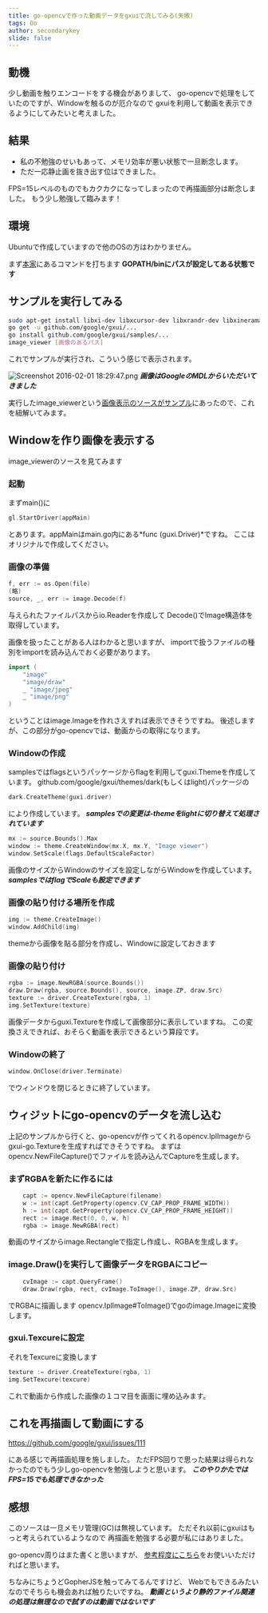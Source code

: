 ```yaml
---
title: go-opencvで作った動画データをgxuiで流してみる(失敗)
tags: Go
author: secondarykey
slide: false
---
```

## 動機

少し動画を触りエンコードをする機会がありまして、
go-opencvで処理をしていたのですが、Windowを触るのが厄介なので
gxuiを利用して動画を表示できるようにしてみたいと考えました。

## 結果

- 私の不勉強のせいもあって、メモリ効率が悪い状態で一旦断念します。
- ただ一応静止画を抜き出す位はできました。

FPS=15レベルのものでもカクカクになってしまったので再描画部分は断念しました。
もう少し勉強して臨みます！

## 環境

Ubuntuで作成していますので他のOSの方はわかりません。

まず[本家](https://github.com/google/gxui)にあるコマンドを打ちます
**GOPATH/binにパスが設定してある状態です**

## サンプルを実行してみる

```bash
sudo apt-get install libxi-dev libxcursor-dev libxrandr-dev libxinerama-dev mesa-common-dev libgl1-mesa-dev libxxf86vm-dev
go get -u github.com/google/gxui/...
go install github.com/google/gxui/samples/...
image_viewer [画像のあるパス]
```

これでサンプルが実行され、こういう感じで表示されます。

![Screenshot 2016-02-01 18:29:47.png](https://qiita-image-store.s3.amazonaws.com/0/17781/5e8c56a4-e860-b0ec-e042-e5d25b4e9834.png)
***画像はGoogleのMDLからいただいてきました***

実行したimage_viewerという[画像表示のソースがサンプル](https://github.com/google/gxui/blob/master/samples/image_viewer/main.go)にあったので、これを紐解いてみます。

## Windowを作り画像を表示する

image_viewerのソースを見てみます

### 起動

まずmain()に

```go
gl.StartDriver(appMain)
```

とあります。appMainはmain.go内にある*func (guxi.Driver)*ですね。
ここはオリジナルで作成してください。

### 画像の準備

```go
f, err := os.Open(file)
(略)
source, _, err := image.Decode(f)
```

与えられたファイルパスからio.Readerを作成して
Decode()でImage構造体を取得しています。

画像を扱ったことがある人はわかると思いますが、
importで扱うファイルの種別をimportを読み込んでおく必要があります。

```go
import (
    "image"
    "image/draw"
    _ "image/jpeg"
    _ "image/png"
)
```

ということはimage.Imageを作れさえすれば表示できそうですね。
後述しますが、この部分がgo-opencvでは、動画からの取得になります。

### Windowの作成

samplesではflagsというパッケージからflagを利用してguxi.Themeを作成しています。
github.com/google/gxui/themes/dark(もしくはlight)パッケージの

```go
dark.CreateTheme(guxi.driver)
```

により作成しています。
***samplesでの変更は-themeをlightに切り替えて処理されています***

```go
mx := source.Bounds().Max                                                   
window := theme.CreateWindow(mx.X, mx.Y, "Image viewer")
window.SetScale(flags.DefaultScaleFactor)
```

画像のサイズからWindowのサイズを設定しながらWindowを作成しています。
***samplesではflagでScaleも設定できます***

### 画像の貼り付ける場所を作成

```go
img := theme.CreateImage()
window.AddChild(img)
```

themeから画像を貼る部分を作成し、Windowに設定しておきます

### 画像の貼り付け

```go
rgba := image.NewRGBA(source.Bounds())
draw.Draw(rgba, source.Bounds(), source, image.ZP, draw.Src)
texture := driver.CreateTexture(rgba, 1)
img.SetTexture(texture)
```

画像データからguxi.Textureを作成して画像部分に表示していますね。
この変換さえできれば、おそらく動画を表示できるという算段です。

### Windowの終了

```go
window.OnClose(driver.Terminate)
```

でウィンドウを閉じるときに終了しています。

## ウィジットにgo-opencvのデータを流し込む

上記のサンプルから行くと、go-opencvが作ってくれるopencv.IplImageから
gxui-go.Textureを生成すればできそうですね。
まずはopencv.NewFileCapture()でファイルを読み込んでCaptureを生成します。

### まずRGBAを新たに作るには

```go
    capt := opencv.NewFileCapture(filename)
    w := int(capt.GetProperty(opencv.CV_CAP_PROP_FRAME_WIDTH))
    h := int(capt.GetProperty(opencv.CV_CAP_PROP_FRAME_HEIGHT))
    rect := image.Rect(0, 0, w, h)                                                                                                                         
    rgba := image.NewRGBA(rect)
```

動画のサイズからimage.Rectangleで指定し作成し、RGBAを生成します。

### image.Draw()を実行して画像データをRGBAにコピー

```go
    cvImage := capt.QueryFrame()
    draw.Draw(rgba, rect, cvImage.ToImage(), image.ZP, draw.Src)
```

でRGBAに描画します
opencv.IplImage#ToImage()でgoのimage.Imageに変換します。

### gxui.Texcureに設定

それをTexcureに変換します

```go
texture := driver.CreateTexture(rgba, 1)
img.SetTexcure(texcure)
```

これで動画から作成した画像の１コマ目を画面に埋め込みます。

## これを再描画して動画にする

https://github.com/google/gxui/issues/111

にある感じで再描画処理を施しました。
ただFPS回りで思った結果は得られなかったのでもう少しgo-opencvを勉強しようと思います。
***このやりかたではFPS=15でも処理できなかった***

## 感想

このソースは一旦メモリ管理(GC)は無視しています。
ただそれ以前にgxuiはもっと考えられているようなので
再描画を勉強する必要が私にはありました。

go-opencv周りはまた書くと思いますが、
[参考程度にこちら](https://gist.github.com/secondarykey/f2cef43eb4830ae29705)をお使いいただければと思います。

ちなみにちょうどGopherJSを触ってみてるんですけど、
Webでもできるみたいなのでそちらも機会あれば触りたいですね。
***動画というより静的ファイル関連の処理は無理なので試すのは動画ではないです***

